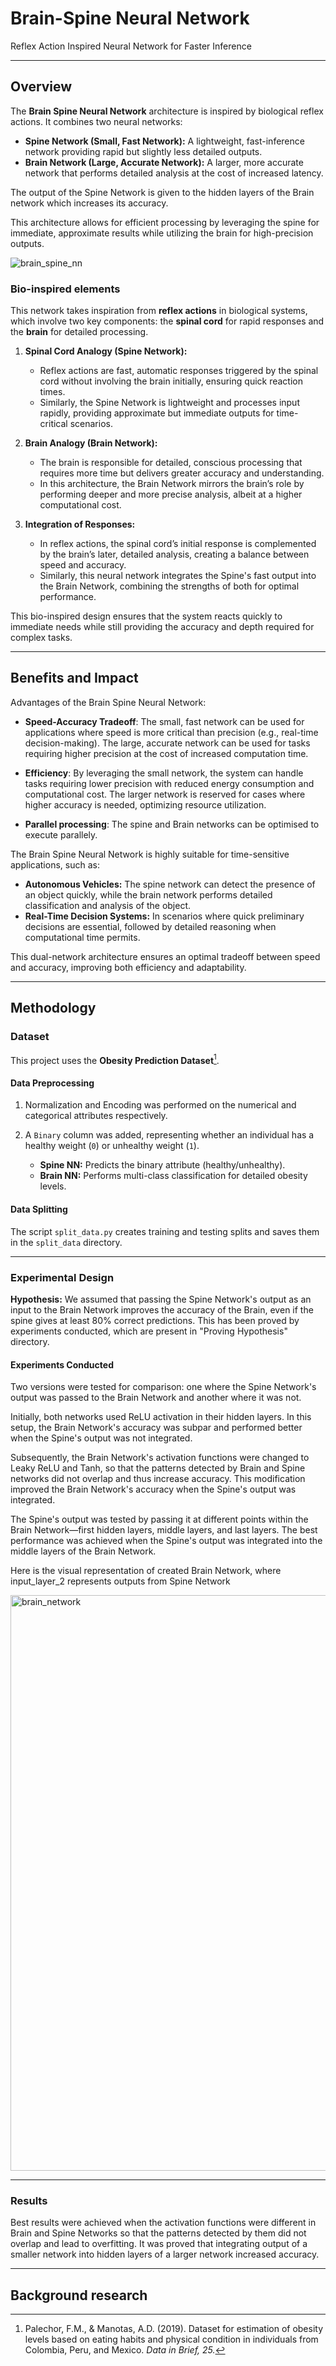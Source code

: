 # Brain-Spine Neural Network  
Reflex Action Inspired Neural Network for Faster Inference

---

## Overview  

The **Brain Spine Neural Network** architecture is inspired by biological reflex actions. It combines two neural networks:  
- **Spine Network (Small, Fast Network):** A lightweight, fast-inference network providing rapid but slightly less detailed outputs.  
- **Brain Network (Large, Accurate Network):** A larger, more accurate network that performs detailed analysis at the cost of increased latency.  

The output of the Spine Network is given to the hidden layers of the Brain network which increases its accuracy.

This architecture allows for efficient processing by leveraging the spine for immediate, approximate results while utilizing the brain for high-precision outputs.  

![brain_spine_nn](https://github.com/user-attachments/assets/572fff1a-876c-4b89-9c4c-bd4ab2fd916b)


### Bio-inspired elements

This network takes inspiration from **reflex actions** in biological systems, which involve two key components: the **spinal cord** for rapid responses and the **brain** for detailed processing.  

1. **Spinal Cord Analogy (Spine Network):**  
   - Reflex actions are fast, automatic responses triggered by the spinal cord without involving the brain initially, ensuring quick reaction times.  
   - Similarly, the Spine Network is lightweight and processes input rapidly, providing approximate but immediate outputs for time-critical scenarios.  

2. **Brain Analogy (Brain Network):**  
   - The brain is responsible for detailed, conscious processing that requires more time but delivers greater accuracy and understanding.  
   - In this architecture, the Brain Network mirrors the brain’s role by performing deeper and more precise analysis, albeit at a higher computational cost.  

3. **Integration of Responses:**  
   - In reflex actions, the spinal cord’s initial response is complemented by the brain’s later, detailed analysis, creating a balance between speed and accuracy.  
   - Similarly, this neural network integrates the Spine's fast output into the Brain Network, combining the strengths of both for optimal performance.  

This bio-inspired design ensures that the system reacts quickly to immediate needs while still providing the accuracy and depth required for complex tasks.

---

## Benefits and Impact  

Advantages of the Brain Spine Neural Network:

- **Speed-Accuracy Tradeoff**: The small, fast network can be used for applications where speed is more critical than precision (e.g., real-time decision-making). The large, accurate network can be used for tasks requiring higher precision at the cost of increased computation time.

- **Efficiency**: By leveraging the small network, the system can handle tasks requiring lower precision with reduced energy consumption and computational cost. The larger network is reserved for cases where higher accuracy is needed, optimizing resource utilization.

- **Parallel processing**: The spine and Brain networks can be optimised to execute parallely.

The Brain Spine Neural Network is highly suitable for time-sensitive applications, such as:  
- **Autonomous Vehicles:** The spine network can detect the presence of an object quickly, while the brain network performs detailed classification and analysis of the object.  
- **Real-Time Decision Systems:** In scenarios where quick preliminary decisions are essential, followed by detailed reasoning when computational time permits.  

This dual-network architecture ensures an optimal tradeoff between speed and accuracy, improving both efficiency and adaptability.  

---

## Methodology  

### Dataset  
This project uses the **Obesity Prediction Dataset**[^1]. 


#### Data Preprocessing  


1. Normalization and Encoding was performed on the numerical and categorical attributes respectively.

2. A `Binary` column was added, representing whether an individual has a healthy weight (`0`) or unhealthy weight (`1`).  
   - **Spine NN:** Predicts the binary attribute (healthy/unhealthy).  
   - **Brain NN:** Performs multi-class classification for detailed obesity levels.  


#### Data Splitting  
The script `split_data.py` creates training and testing splits and saves them in the `split_data` directory.

---

### Experimental Design  

**Hypothesis:** We assumed that passing the Spine Network's output as an input to the Brain Network improves the accuracy of the Brain, even if the spine gives at least 80% correct predictions. This has been proved by experiments conducted, which are present in "Proving Hypothesis" directory. 

#### Experiments Conducted  

Two versions were tested for comparison: one where the Spine Network's output was passed to the Brain Network and another where it was not.

Initially, both networks used ReLU activation in their hidden layers. In this setup, the Brain Network's accuracy was subpar and performed better when the Spine's output was not integrated.

Subsequently, the Brain Network's activation functions were changed to Leaky ReLU and Tanh, so that the patterns detected by Brain and Spine networks did not overlap and thus increase accuracy. This modification improved the Brain Network's accuracy when the Spine's output was integrated.

The Spine's output was tested by passing it at different points within the Brain Network—first hidden layers, middle layers, and last layers. The best performance was achieved when the Spine's output was integrated into the middle layers of the Brain Network.


Here is the visual representation of created Brain Network, where input_layer_2 represents outputs from Spine Network

<img width="921" alt="brain_network" src="https://github.com/user-attachments/assets/033acad1-f14b-497e-9ee8-c4ba28d5f977" />




---

### Results  

Best results were achieved when the activation functions were different in Brain and Spine Networks so that the patterns detected by them did not overlap and lead to overfitting. It was proved that integrating output of a smaller network into hidden layers of a larger network increased accuracy.  


---

## Background research


[^1]: Palechor, F.M., & Manotas, A.D. (2019). Dataset for estimation of obesity levels based on eating habits and physical condition in individuals from Colombia, Peru, and Mexico. _Data in Brief, 25._
